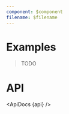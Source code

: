 ```yaml
---
component: $component
filename: $filename
---
```


<script lang="ts">
	import { ApiDocs } from 'svelte-ux';

	import api from '$lib/components/Bounds.svelte?raw&sveld';

	import Chart, { Svg } from '$lib/components/Chart.svelte';

	import Preview from '$lib/docs/Preview.svelte';
</script>

# Examples

> TODO

# API

<ApiDocs {api} />
